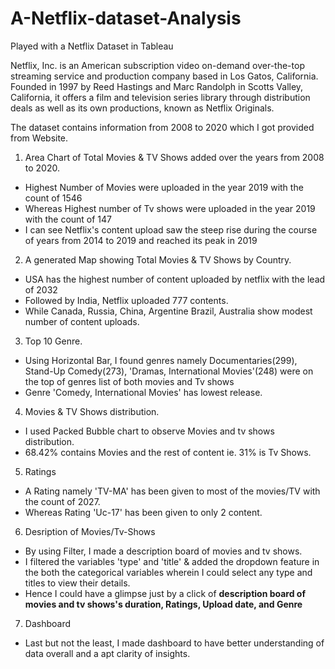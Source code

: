 # A-Netflix-dataset-Analysis
Played with a Netflix Dataset in Tableau

Netflix, Inc. is an American subscription video on-demand over-the-top streaming service and production company based in Los Gatos, California. Founded in 1997 by Reed Hastings and Marc Randolph in Scotts Valley, California, it offers a film and television series library through distribution deals as well as its own productions, known as Netflix Originals.

The dataset contains information from 2008 to 2020 which I got provided from Website.

1. Area Chart of Total Movies & TV Shows added over the years from 2008 to 2020.
* Highest Number of Movies were uploaded in the year 2019 with the count of 1546
* Whereas Highest number of Tv shows were uploaded in the year 2019 with the count of 147
* I can see Netflix's content upload saw the steep rise during the course of years from 2014 to 2019 and reached its peak in 2019

2. A generated Map showing Total Movies & TV Shows by Country. 
* USA has the highest number of content uploaded by netflix with the lead of 2032
* Followed by India, Netflix uploaded 777 contents.
* While Canada, Russia, China, Argentine Brazil, Australia show modest number of content uploads.

3. Top 10 Genre.
* Using Horizontal Bar, I found genres namely Documentaries(299), Stand-Up Comedy(273), 'Dramas, International Movies'(248) were on the top of genres list of both movies and Tv shows
* Genre 'Comedy, International Movies' has lowest release.

4. Movies & TV Shows distribution.
* I used Packed Bubble chart to observe Movies and tv shows distribution.
* 68.42% contains Movies and the rest of content ie. 31% is Tv Shows.

5. Ratings
* A Rating namely 'TV-MA' has been given to most of the movies/TV with the count of 2027.
* Whereas Rating 'Uc-17' has been given to only 2 content.

6. Desription of Movies/Tv-Shows
* By using Filter, I made a description board of movies and tv shows.
* I filtered the variables 'type' and 'title' & added the dropdown feature in the both the categorical variables wherein I could select any type and titles to view their details.
* Hence I could have a glimpse just by a click of **description board of movies and tv shows's duration, Ratings, Upload date, and Genre**

7. Dashboard
* Last but not the least, I made dashboard to have better understanding of data overall and a apt clarity of insights.
